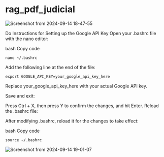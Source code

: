 # rag_pdf_judicial

![Screenshot from 2024-09-14 18-47-55](https://github.com/user-attachments/assets/afe5117c-e301-4bee-a70b-5e56db2d2090)



Do 
Instructions for Setting up the Google API Key
Open your .bashrc file with the nano editor:

bash
Copy code
```
nano ~/.bashrc
```
Add the following line at the end of the file:

```
export GOOGLE_API_KEY=your_google_api_key_here
```
Replace your_google_api_key_here with your actual Google API key.

Save and exit:

Press Ctrl + X, then press Y to confirm the changes, and hit Enter.
Reload the .bashrc file:

After modifying .bashrc, reload it for the changes to take effect:

bash
Copy code
```
source ~/.bashrc
```


![Screenshot from 2024-09-14 19-01-07](https://github.com/user-attachments/assets/22fd139a-cd33-450e-afaf-8b0ce97afd34)

